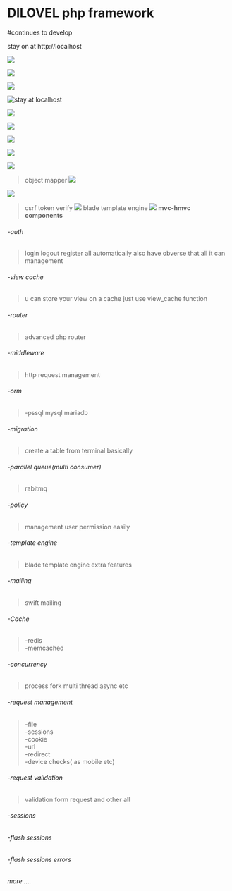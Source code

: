 # DILOVEL php framework 



#continues to develop


stay on at http://localhost

![](https://i.ibb.co/ZN5FGfQ/carbon-2.png)

![](https://i.ibb.co/3msXfvd/carbon-5.png)

![](https://i.ibb.co/7SWLnJ7/carbon.png)

![stay at localhost](https://i.ibb.co/NSVRG18/carbon.png)

![](https://i.ibb.co/t8vDxvK/carbon.png)

![](https://i.ibb.co/MP21tw6/carbon-2.png)

![](https://i.ibb.co/2gdD1vz/carbon-3.png)

![](https://i.ibb.co/L06T3Wm/carbon-3.png)

![](https://i.ibb.co/qyv0qJD/carbon-4.png)

 > object mapper 
![](https://i.ibb.co/3rrfD3q/carbon.png)
>
![](https://i.ibb.co/0D25d4B/carbon-1.png)

> csrf token verify
![](https://i.ibb.co/Bs7vV2N/carbon.png)
>blade template engine 
![](https://i.ibb.co/D15N68L/carbon.png)
**mvc-hmvc components** 
###### -auth
>login logout register all automatically also have obverse that all it can management
###### -view cache 
>u can store your view on a cache just use view_cache function
###### -router
>advanced php router
###### -middleware
>http request management
###### -orm
>-pssql mysql mariadb
###### -migration
>create a table from terminal basically

###### -parallel queue(multi consumer)
>rabitmq
###### -policy
>management user permission easily 
###### -template engine
>blade template engine extra features
###### -mailing 
>swift mailing 
###### -Cache
>-redis<br>
>-memcached<br>
###### -concurrency 
>process fork
>multi thread 
>async etc
###### -request management
>-file <br>
>-sessions<br>
>-cookie<br>
>-url<br>
>-redirect<br>
>-device checks( as mobile etc)
###### -request validation
>validation form request and other all 
###### -sessions 
###### -flash sessions 
###### -flash sessions  errors
###### more ....



